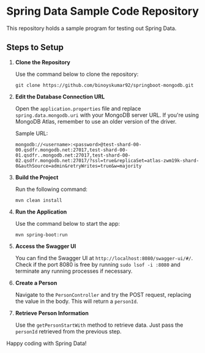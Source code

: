 # Spring Data Sample Code Repository

This repository holds a sample program for testing out Spring Data.

## Steps to Setup

1. **Clone the Repository**

    Use the command below to clone the repository:

    ```
    git clone https://github.com/binoyskumar92/springboot-mongodb.git
    ```

2. **Edit the Database Connection URL**

    Open the `application.properties` file and replace `spring.data.mongodb.uri` with your MongoDB server URL. If you're using MongoDB Atlas, remember to use an older version of the driver.

    Sample URL:

    ```
    mongodb://<username>:<password>@test-shard-00-00.qsdfr.mongodb.net:27017,test-shard-00-01.qsdfr..mongodb.net:27017,test-shard-00-02.qsdfr.mongodb.net:27017/?ssl=true&replicaSet=atlas-zwm19k-shard-0&authSource=admin&retryWrites=true&w=majority
    ```

3. **Build the Project**

    Run the following command:

    ```
    mvn clean install
    ```

4. **Run the Application**

    Use the command below to start the app:

    ```
    mvn spring-boot:run
    ```

5. **Access the Swagger UI**

    You can find the Swagger UI at `http://localhost:8080/swagger-ui/#/`. Check if the port 8080 is free by running `sudo lsof -i :8080` and terminate any running processes if necessary.

6. **Create a Person**

    Navigate to the `PersonController` and try the POST request, replacing the value in the body. This will return a `personId`.

7. **Retrieve Person Information**

    Use the `getPersonStartWith` method to retrieve data. Just pass the `personId` retrieved from the previous step.

Happy coding with Spring Data!

